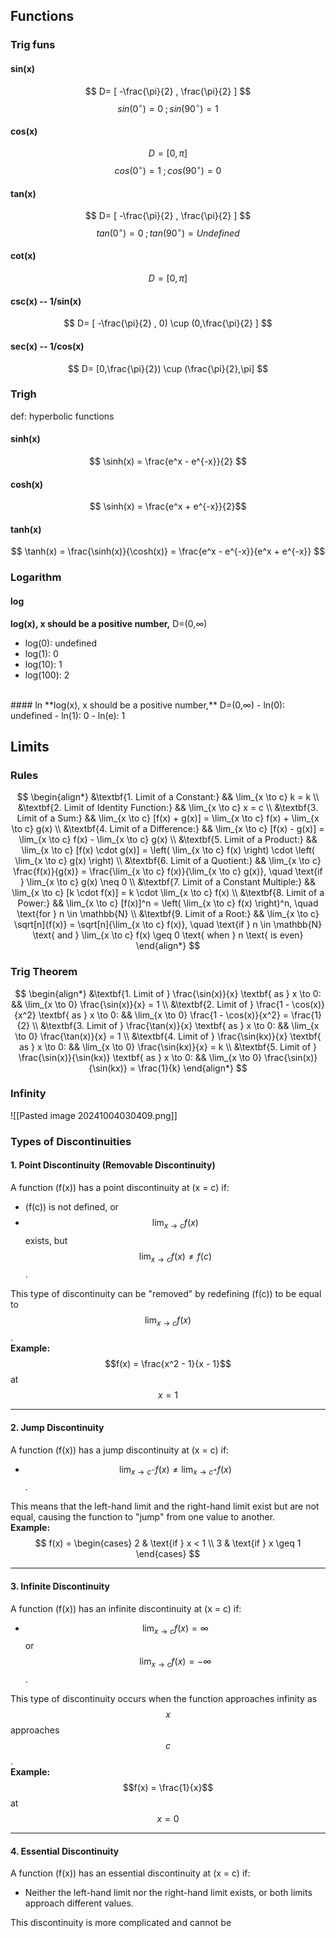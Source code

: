 
## Functions
### Trig funs
#### sin(x)
$$ D= [ -\frac{\pi}{2} , \frac{\pi}{2} ] $$ $$ sin(0^\circ) = 0 \;; sin(90^\circ)= 1 $$
#### cos(x)
$$ D= [ {0} , {\pi} ] $$
$$ cos(0^\circ) = 1 \;; cos(90^\circ)= 0 $$
#### tan(x)
$$ D= [ -\frac{\pi}{2} , \frac{\pi}{2} ] $$
$$ tan(0^\circ) = 0 \;; tan(90^\circ)= Undefined $$

#### cot(x)
$$ D= [ {0} , {\pi} ] $$
#### csc(x) -- 1/sin(x)
$$ D= [ -\frac{\pi}{2} , 0) \cup (0,\frac{\pi}{2} ] $$

#### sec(x) -- 1/cos(x)
$$ D= [0,\frac{\pi}{2}) \cup (\frac{\pi}{2},\pi] $$

### Trigh
def:  hyperbolic functions
#### sinh(x)
$$ \sinh(x) = \frac{e^x - e^{-x}}{2} $$

#### cosh(x)
$$ \sinh(x) = \frac{e^x + e^{-x}}{2}$$
#### tanh(x)
$$ \tanh(x) = \frac{\sinh(x)}{\cosh(x)} = \frac{e^x - e^{-x}}{e^x + e^{-x}} $$


### Logarithm
#### log
**log(x), x should be a positive number,** D=(0,∞) 
- log(0): undefined
- log(1): 0
- log(10): 1
- log(100): 2
<br>
#### ln
**log(x), x should be a positive number,** D=(0,∞) 
- ln(0): undefined
- ln(1): 0
- ln(e): 1

## Limits

### Rules

$$ \begin{align*} &\textbf{1. Limit of a Constant:} && \lim_{x \to c} k = k \\ &\textbf{2. Limit of Identity Function:} && \lim_{x \to c} x = c \\ &\textbf{3. Limit of a Sum:} && \lim_{x \to c} [f(x) + g(x)] = \lim_{x \to c} f(x) + \lim_{x \to c} g(x) \\ &\textbf{4. Limit of a Difference:} && \lim_{x \to c} [f(x) - g(x)] = \lim_{x \to c} f(x) - \lim_{x \to c} g(x) \\ &\textbf{5. Limit of a Product:} && \lim_{x \to c} [f(x) \cdot g(x)] = \left( \lim_{x \to c} f(x) \right) \cdot \left( \lim_{x \to c} g(x) \right) \\ &\textbf{6. Limit of a Quotient:} && \lim_{x \to c} \frac{f(x)}{g(x)} = \frac{\lim_{x \to c} f(x)}{\lim_{x \to c} g(x)}, \quad \text{if } \lim_{x \to c} g(x) \neq 0 \\ &\textbf{7. Limit of a Constant Multiple:} && \lim_{x \to c} [k \cdot f(x)] = k \cdot \lim_{x \to c} f(x) \\ &\textbf{8. Limit of a Power:} && \lim_{x \to c} [f(x)]^n = \left( \lim_{x \to c} f(x) \right)^n, \quad \text{for } n \in \mathbb{N} \\ &\textbf{9. Limit of a Root:} && \lim_{x \to c} \sqrt[n]{f(x)} = \sqrt[n]{\lim_{x \to c} f(x)}, \quad \text{if } n \in \mathbb{N} \text{ and } \lim_{x \to c} f(x) \geq 0 \text{ when } n \text{ is even} \end{align*} $$
### Trig Theorem
$$ \begin{align*} &\textbf{1. Limit of } \frac{\sin(x)}{x} \textbf{ as } x \to 0: && \lim_{x \to 0} \frac{\sin(x)}{x} = 1 \\ &\textbf{2. Limit of } \frac{1 - \cos(x)}{x^2} \textbf{ as } x \to 0: && \lim_{x \to 0} \frac{1 - \cos(x)}{x^2} = \frac{1}{2} \\ &\textbf{3. Limit of } \frac{\tan(x)}{x} \textbf{ as } x \to 0: && \lim_{x \to 0} \frac{\tan(x)}{x} = 1 \\ &\textbf{4. Limit of } \frac{\sin(kx)}{x} \textbf{ as } x \to 0: && \lim_{x \to 0} \frac{\sin(kx)}{x} = k \\ &\textbf{5. Limit of } \frac{\sin(x)}{\sin(kx)} \textbf{ as } x \to 0: && \lim_{x \to 0} \frac{\sin(x)}{\sin(kx)} = \frac{1}{k} \end{align*} $$

### Infinity
![[Pasted image 20241004030409.png]]


### Types of Discontinuities

#### 1. Point Discontinuity (Removable Discontinuity)
A function \(f(x)\) has a point discontinuity at \(x = c\) if:
- \(f(c)\) is not defined, or
- $$\lim_{x \to c} f(x)$$ exists, but $$\lim_{x \to c} f(x) \neq f(c)$$.

This type of discontinuity can be "removed" by redefining \(f(c)\) to be equal to $$\lim_{x \to c} f(x)$$.  
**Example:** $$f(x) = \frac{x^2 - 1}{x - 1}$$ at $$x = 1$$

---

#### 2. Jump Discontinuity
A function \(f(x)\) has a jump discontinuity at \(x = c\) if:
- $$\lim_{x \to c^-} f(x) \neq \lim_{x \to c^+} f(x)$$.

This means that the left-hand limit and the right-hand limit exist but are not equal, causing the function to "jump" from one value to another.  
**Example:**
$$
f(x) = 
\begin{cases} 
2 & \text{if } x < 1 \\
3 & \text{if } x \geq 1 
\end{cases}
$$

---

#### 3. Infinite Discontinuity
A function \(f(x)\) has an infinite discontinuity at \(x = c\) if:
- $$\lim_{x \to c} f(x) = \infty$$ or $$\lim_{x \to c} f(x) = -\infty$$.

This type of discontinuity occurs when the function approaches infinity as $$x$$ approaches $$c$$.  
**Example:** $$f(x) = \frac{1}{x}$$ at $$x = 0$$

---

#### 4. Essential Discontinuity
A function \(f(x)\) has an essential discontinuity at \(x = c\) if:
- Neither the left-hand limit nor the right-hand limit exists, or both limits approach different values.

This discontinuity is more complicated and cannot be

